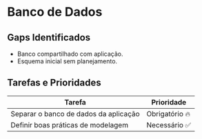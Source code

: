 # Banco de Dados

## Gaps Identificados
- Banco compartilhado com aplicação.
- Esquema inicial sem planejamento.

## Tarefas e Prioridades
| Tarefa                                      | Prioridade   |
|--------------------------------------------|-------------|
| Separar o banco de dados da aplicação      | Obrigatório 🔥 |
| Definir boas práticas de modelagem         | Necessário ✅ |
